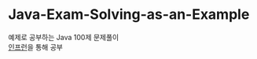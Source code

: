 # Java-Exam-Solving-as-an-Example
예제로 공부하는 Java 100제 문제풀이   
[인프런](https://www.inflearn.com/, '클릭하면 해당 사이트로 이동합니다')을 통해 공부
